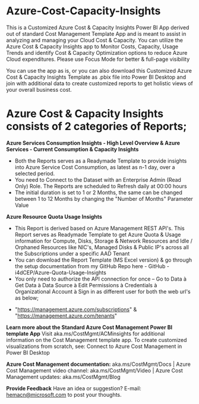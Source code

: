 # Azure-Cost-Capacity-Insights
This is a Customized Azure Cost & Capacity Insights Power BI App derived out of standard Cost Management Template App and is meant to assist in analyzing and managing your Cloud Cost & Capacity. You can utilize the Azure Cost & Capacity Insights app to Monitor Costs, Capacity, Usage Trends and identify Cost & Capacity Optimization options to reduce Azure Cloud expenditures. Please use Focus Mode for better & full-page visibility

You can use the app as is, or you can also download this Customized Azure Cost & Capacity Insights Template as .pbix file into Power BI Desktop and join with additional data to create customized reports to get holistic views of your overall business cost. 

# Azure Cost & Capacity Insights consists of 2 categories of Reports;
**Azure Services Consumption Insights - High Level Overview & Azure Services - Current Consumption & Capacity Insights**
* Both the Reports serves as a Readymade Template to provide insights into Azure Service Cost Consumption, as latest as n-1 day, over a selected period.
* You need to Connect to the Dataset with an Enterprise Admin (Read Only) Role.  The Reports are scheduled to Refresh daily at 00:00 hours
* The initial duration is set to 1 or 2 Months, the same can be changed between 1 to 12 Months by changing the "Number of Months" Parameter Value

**Azure Resource Quota Usage Insights**
* This Report is derived based on Azure Management REST API's. This Report serves as Readymade Template to get Azure Quota & Usage information for Compute, Disks, Storage & Network Resources and Idle / Orphaned Resources like NIC's, Managed Disks & Public IP's across all the Subscriptions under a specific AAD Tenant
* You can download the Report Template (MS Excel version) & go through the setup documentation from my GitHub Repo here - GitHub - i4dCEP/Azure-Quota-Usage-Insights 
* You only need to authorize the API connection for once – Go to Data à Get Data à Data Source à Edit Permissions à Credentials à Organizational Account à Sign in as different user for both the web url's as below;
- "https://management.azure.com/subscriptions" & "https://management.azure.com/tenants"

**Learn more about the Standard Azure Cost Management Power BI template App**
Visit aka.ms/CostMgmt/ACMinsights for additional information on the Cost Management template app. To create customized visualizations from scratch, see: Connect to Azure Cost Management in Power BI Desktop

**Azure Cost Management documentation:** aka.ms/CostMgmt/Docs | Azure Cost Management video channel: aka.ms/CostMgmt/Video | Azure Cost Management updates: aka.ms/CostMgmt/Blog

**Provide Feedback**
Have an idea or suggestion? E-mail: hemacn@microsoft.com to post your thoughts.
